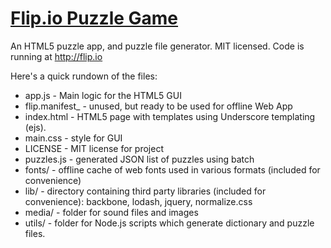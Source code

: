 # [Flip.io Puzzle Game](http://flip.io)

An HTML5 puzzle app, and puzzle file generator. MIT licensed. Code is running at http://flip.io

Here's a quick rundown of the files:

* app.js - Main logic for the HTML5 GUI
* flip.manifest_ - unused, but ready to be used for offline Web App
* index.html - HTML5 page with templates using Underscore templating (ejs).
* main.css - style for GUI
* LICENSE - MIT license for project
* puzzles.js - generated JSON list of puzzles using batch
* fonts/ - offline cache of web fonts used in various formats (included for convenience)
* lib/ - directory containing third party libraries (included for convenience): backbone, lodash, jquery, normalize.css
* media/ - folder for sound files and images
* utils/ - folder for Node.js scripts which generate dictionary and puzzle files.


